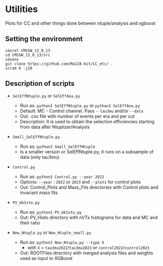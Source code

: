 # Utilities
Plots for CC and other things done between ntuple/analysis and xgboost

## Setting the environment

```
cmsrel CMSSW_13_0_13
cd CMSSW_13_0_13/src
cmsenv
git clone https://github.com/Ma128-bit/CC_etc/ .
scram b -j20
```

## Description of scripts
* `SelEffNtuple.py` or `SelEffAna.py`
  * Run as: `python3 SelEffNtuple.py` or `python3 SelEffAna.py`
  * Default: MC - Control channel. Pass `--tau3mu` and/or `--data`
  * Out: .csv file with number of events per era and per cut
  * Description: It is used to obtain the selection efficiencies starting from data after Ntuplizer/Analysis
* `Small_SelEffNtuple.py`
  * Run as: `python3 Small_SelEffNtuple`
  * Is a smaller version or SelEffNtuple.py, it runs on a subsample of data (only tau3mu)

* `Control.py`
  * Run as: `python3 Control.py --year 2022`
  * Options: `--year` : `2022` or `2023` and `--plots` for control plots
  * Out: Control_Plots and Mass_Fits directories with Control plots and invariant mass fits

* `PV_mkIsto.py`
  * Run as: `python3 PV_mkIsto.py`
  * Out: PV_Histo directory with nVTx histograms for data and MC and their ratio
 
* `New_Ntuple.py` or `New_Ntuple_small.py`
  * Run as: `python3 New_Ntuple.py --type X`
    * with `X` = `tau3mu2022`/`tau3mu2023` or `control2022`/`control2023`
  * Out: ROOTFiles directory with merged analysis files and weights used as input to XGBoost 
